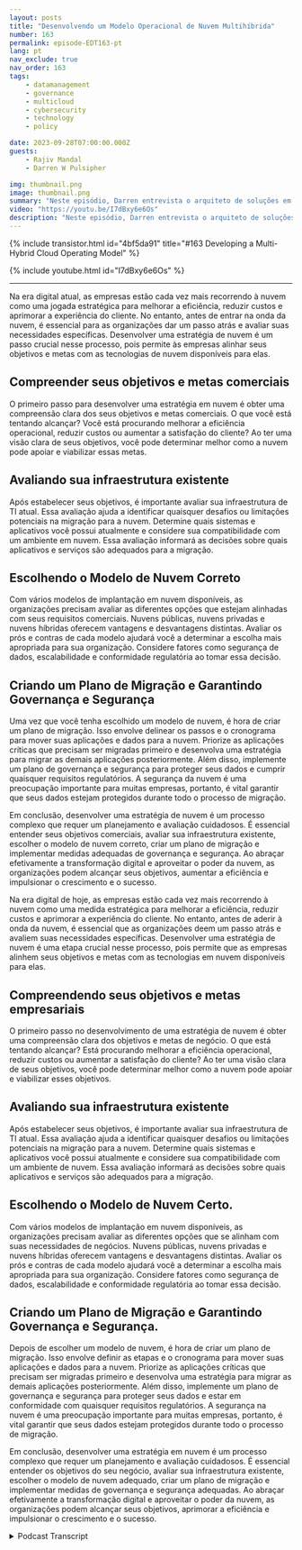 ```yaml
---
layout: posts
title: "Desenvolvendo um Modelo Operacional de Nuvem Multihíbrida"
number: 163
permalink: episode-EDT163-pt
lang: pt
nav_exclude: true
nav_order: 163
tags:
    - datamanagement
    - governance
    - multicloud
    - cybersecurity
    - technology
    - policy

date: 2023-09-28T07:00:00.000Z
guests:
    - Rajiv Mandal
    - Darren W Pulsipher

img: thumbnail.png
image: thumbnail.png
summary: "Neste episódio, Darren entrevista o arquiteto de soluções em nuvem, Rajiv Mandal, sobre o desenvolvimento de uma estratégia de nuvem multi-híbrida em sua organização de TI moderna."
video: "https://youtu.be/I7dBxy6e6Os"
description: "Neste episódio, Darren entrevista o arquiteto de soluções em nuvem, Rajiv Mandal, sobre o desenvolvimento de uma estratégia de nuvem multi-híbrida em sua organização de TI moderna."
---
```


<div>
{% include transistor.html id="4bf5da91" title="#163 Developing a Multi-Hybrid Cloud Operating Model" %}

{% include youtube.html id="I7dBxy6e6Os" %}
</div>

---

Na era digital atual, as empresas estão cada vez mais recorrendo à nuvem como uma jogada estratégica para melhorar a eficiência, reduzir custos e aprimorar a experiência do cliente. No entanto, antes de entrar na onda da nuvem, é essencial para as organizações dar um passo atrás e avaliar suas necessidades específicas. Desenvolver uma estratégia de nuvem é um passo crucial nesse processo, pois permite às empresas alinhar seus objetivos e metas com as tecnologias de nuvem disponíveis para elas.

## Compreender seus objetivos e metas comerciais

O primeiro passo para desenvolver uma estratégia em nuvem é obter uma compreensão clara dos seus objetivos e metas comerciais. O que você está tentando alcançar? Você está procurando melhorar a eficiência operacional, reduzir custos ou aumentar a satisfação do cliente? Ao ter uma visão clara de seus objetivos, você pode determinar melhor como a nuvem pode apoiar e viabilizar essas metas.

## Avaliando sua infraestrutura existente

Após estabelecer seus objetivos, é importante avaliar sua infraestrutura de TI atual. Essa avaliação ajuda a identificar quaisquer desafios ou limitações potenciais na migração para a nuvem. Determine quais sistemas e aplicativos você possui atualmente e considere sua compatibilidade com um ambiente em nuvem. Essa avaliação informará as decisões sobre quais aplicativos e serviços são adequados para a migração.

## Escolhendo o Modelo de Nuvem Correto

Com vários modelos de implantação em nuvem disponíveis, as organizações precisam avaliar as diferentes opções que estejam alinhadas com seus requisitos comerciais. Nuvens públicas, nuvens privadas e nuvens híbridas oferecem vantagens e desvantagens distintas. Avaliar os prós e contras de cada modelo ajudará você a determinar a escolha mais apropriada para sua organização. Considere fatores como segurança de dados, escalabilidade e conformidade regulatória ao tomar essa decisão.

## Criando um Plano de Migração e Garantindo Governança e Segurança

Uma vez que você tenha escolhido um modelo de nuvem, é hora de criar um plano de migração. Isso envolve delinear os passos e o cronograma para mover suas aplicações e dados para a nuvem. Priorize as aplicações críticas que precisam ser migradas primeiro e desenvolva uma estratégia para migrar as demais aplicações posteriormente. Além disso, implemente um plano de governança e segurança para proteger seus dados e cumprir quaisquer requisitos regulatórios. A segurança da nuvem é uma preocupação importante para muitas empresas, portanto, é vital garantir que seus dados estejam protegidos durante todo o processo de migração.

Em conclusão, desenvolver uma estratégia de nuvem é um processo complexo que requer um planejamento e avaliação cuidadosos. É essencial entender seus objetivos comerciais, avaliar sua infraestrutura existente, escolher o modelo de nuvem correto, criar um plano de migração e implementar medidas adequadas de governança e segurança. Ao abraçar efetivamente a transformação digital e aproveitar o poder da nuvem, as organizações podem alcançar seus objetivos, aumentar a eficiência e impulsionar o crescimento e o sucesso.

Na era digital de hoje, as empresas estão cada vez mais recorrendo à nuvem como uma medida estratégica para melhorar a eficiência, reduzir custos e aprimorar a experiência do cliente. No entanto, antes de aderir à onda da nuvem, é essencial que as organizações deem um passo atrás e avaliem suas necessidades específicas. Desenvolver uma estratégia de nuvem é uma etapa crucial nesse processo, pois permite que as empresas alinhem seus objetivos e metas com as tecnologias em nuvem disponíveis para elas.

## Compreendendo seus objetivos e metas empresariais

O primeiro passo no desenvolvimento de uma estratégia de nuvem é obter uma compreensão clara dos objetivos e metas de negócio. O que está tentando alcançar? Está procurando melhorar a eficiência operacional, reduzir custos ou aumentar a satisfação do cliente? Ao ter uma visão clara de seus objetivos, você pode determinar melhor como a nuvem pode apoiar e viabilizar esses objetivos.

## Avaliando sua infraestrutura existente

Após estabelecer seus objetivos, é importante avaliar sua infraestrutura de TI atual. Essa avaliação ajuda a identificar quaisquer desafios ou limitações potenciais na migração para a nuvem. Determine quais sistemas e aplicativos você possui atualmente e considere sua compatibilidade com um ambiente de nuvem. Essa avaliação informará as decisões sobre quais aplicativos e serviços são adequados para a migração.

## Escolhendo o Modelo de Nuvem Certo.

Com vários modelos de implantação em nuvem disponíveis, as organizações precisam avaliar as diferentes opções que se alinham com suas necessidades de negócios. Nuvens públicas, nuvens privadas e nuvens híbridas oferecem vantagens e desvantagens distintas. Avaliar os prós e contras de cada modelo ajudará você a determinar a escolha mais apropriada para sua organização. Considere fatores como segurança de dados, escalabilidade e conformidade regulatória ao tomar essa decisão.

## Criando um Plano de Migração e Garantindo Governança e Segurança.

Depois de escolher um modelo de nuvem, é hora de criar um plano de migração. Isso envolve definir as etapas e o cronograma para mover suas aplicações e dados para a nuvem. Priorize as aplicações críticas que precisam ser migradas primeiro e desenvolva uma estratégia para migrar as demais aplicações posteriormente. Além disso, implemente um plano de governança e segurança para proteger seus dados e estar em conformidade com quaisquer requisitos regulatórios. A segurança na nuvem é uma preocupação importante para muitas empresas, portanto, é vital garantir que seus dados estejam protegidos durante todo o processo de migração.

Em conclusão, desenvolver uma estratégia em nuvem é um processo complexo que requer um planejamento e avaliação cuidadosos. É essencial entender os objetivos do seu negócio, avaliar sua infraestrutura existente, escolher o modelo de nuvem adequado, criar um plano de migração e implementar medidas de governança e segurança adequadas. Ao abraçar efetivamente a transformação digital e aproveitar o poder da nuvem, as organizações podem alcançar seus objetivos, aprimorar a eficiência e impulsionar o crescimento e o sucesso.



<details>
<summary> Podcast Transcript </summary>

<p></p>

</details>

